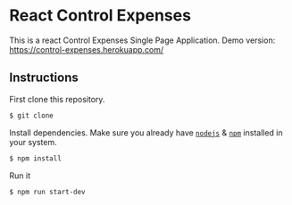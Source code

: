 # React Control Expenses

This is a react Control Expenses Single Page Application.
Demo version: https://control-expenses.herokuapp.com/

## Instructions

First clone this repository.

```bash
$ git clone
```

Install dependencies. Make sure you already have [`nodejs`](https://nodejs.org/en/) & [`npm`](https://www.npmjs.com/) installed in your system.

```bash
$ npm install
```

Run it

```bash
$ npm run start-dev
```
